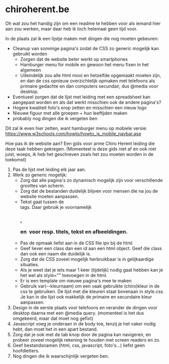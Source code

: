 # chiroherent.be
Oh wat zou het handig zijn om een readme te hebben voor als iemand hier aan zou werken, maar daar heb ik toch helemaal geen tijd voor.

In de plaats zal ik een lijstje maken met dingen die nog moeten gebeuren:
- Cleanup van sommige pagina's zodat de CSS zo generic mogelijk kan gebruikt worden
  - Zorgen dat de website beter werkt op smartphones
  - Hamburger menu for mobile en gewoon het menu fixen in het algemeen
  - Uiteindelijk zou alle html mooi en hetzelfde opgemaakt moeten zijn, en dan de css opnieuw overzichtelijk opmaken met telefoons als primaire gedachte en dan computers secundair, dus @media voor desktop.
- Eventueel zorgen dat de lijst met leiding met een spreadsheet kan aangepast worden en als dat werkt misschien ook de andere pagina's?
- Hogere kwaliteit foto's erop zetten en misschien een nieuw logo
- Nieuwe figuur met alle groepen + hun leeftijden maken
- probably nog dingen die ik vergeten ben

Dit zal ik even hier zetten, want hamburger menu op mobiele versie: https://www.w3schools.com/howto/howto_js_mobile_navbar.asp


Hoe pas ik de website aan? Een gids voor arme Chiro Herent leiding die deze taak hebben gekregen.
(Momenteel is deze gids niet af en ook niet juist, woeps, ik heb het geschreven zoals het zou moeten worden in de toekomst)
1. Pas de lijst met leiding elk jaar aan.
2. Werk zo generic mogelijk:
	- Zorg dat alle pagina's zo dynamisch mogelijk zijn voor verschillende groottes van scherm.
	- Zorg dat de bestanden duidelijk blijven voor mensen die na jou de website moeten aanpassen.
	- Tekst gaat tussen de <main> tags. Daar gebruik je voornamelijk <h3>, <p> en <img> voor resp. titels, tekst en afbeeldingen.
	- Pas de opmaak liefst aan in de CSS file ipv bij de html.
	- Geef liever een class dan een id aan een html object. Geef die class dan ook een naam die duidelijk is.
	- Zorg dat de CSS zoveel mogelijk herbruikbaar is in gelijkaardige situaties.
	- Als je weet dat je iets maar 1 keer (tijdelijk) nodig gaat hebben kan je het wel als style="" toevoegen in de html. 
	- Er is een template om nieuwe pagina's mee te maken
	- Gebruik var(--kleurnaam) om een vaak gebruikte (chiro)kleur in de css te gebruiken. De lijst met die kleuren staat bovenaan in style.css. Je kan in die lijst ook makkelijk de primaire en secundaire kleur aanpassen.
3. Design in de eerste plaats voor telefoons en verander de dingen voor desktop daarna met een @media query. (momenteel is het dus omgekeerd, maar dat moet nog gefixt)
4. Javascript voeg je onderaan in de body toe, tenzij je het vaker nodig hebt, dan moet het in een apart bestand.
5. Zorg dat je ook met de tab knop door de pagina kan navigeren, en probeer zoveel mogelijk rekening te houden met screen readers en zo.
6. Geef bestandsnamen (html, css, javascript, foto's...) liefst geen hoofdletters.
7. Nog dingen die ik waarschijnlijk vergeten ben.
